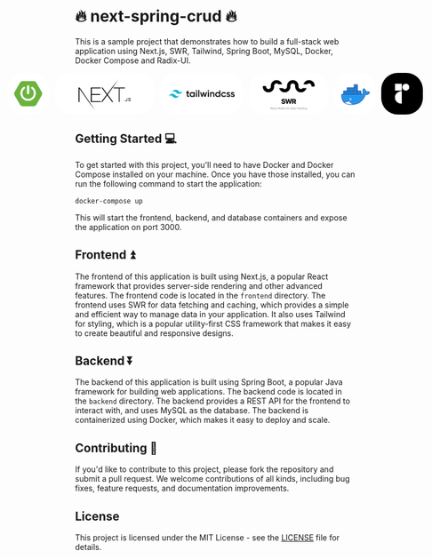 # :fire: next-spring-crud :fire:

This is a sample project that demonstrates how to build a full-stack web application using Next.js, SWR, Tailwind, Spring Boot, MySQL, Docker, Docker Compose and Radix-UI.

<p align="center" style="display: flex; justify-content: center; gap: 10px; height: 75px"> 
    <img src="img/spring.png" style="border-radius: 30px;">
    <img src="img/nextjs.png" style="border-radius: 30px;">
    <img src="img/tailwind.png" style="border-radius: 30px;">
    <img src="img/swr.png" style="border-radius: 30px;">
    <img src="img/docker.png" style="border-radius: 30px;">
    <img src="img/radix.png" style="border-radius: 30px;">
</p>

## Getting Started :computer:

To get started with this project, you'll need to have Docker and Docker Compose installed on your machine. Once you have those installed, you can run the following command to start the application:

```
docker-compose up
```

This will start the frontend, backend, and database containers and expose the application on port 3000.

## Frontend :arrow_double_up:

The frontend of this application is built using Next.js, a popular React framework that provides server-side rendering and other advanced features. The frontend code is located in the `frontend` directory.
The frontend uses SWR for data fetching and caching, which provides a simple and efficient way to manage data in your application. It also uses Tailwind for styling, which is a popular utility-first CSS framework that makes it easy to create beautiful and responsive designs.

## Backend :arrow_double_down:

The backend of this application is built using Spring Boot, a popular Java framework for building web applications. The backend code is located in the `backend` directory.
The backend provides a REST API for the frontend to interact with, and uses MySQL as the database. The backend is containerized using Docker, which makes it easy to deploy and scale.

## Contributing :hammer:

If you'd like to contribute to this project, please fork the repository and submit a pull request. We welcome contributions of all kinds, including bug fixes, feature requests, and documentation improvements.

## License

This project is licensed under the MIT License - see the [LICENSE](LICENSE) file for details.
